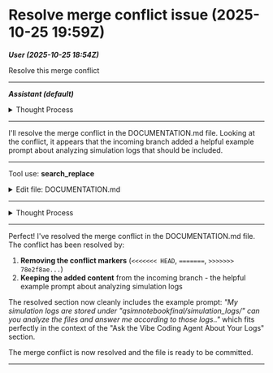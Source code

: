 <!-- Generated by SpecStory -->

<!-- cursor Session 8934e44c-a749-471d-b9c6-35a71ec24d11 (2025-10-25 19:59Z) -->

# Resolve merge conflict issue (2025-10-25 19:59Z)

_**User (2025-10-25 18:54Z)**_

Resolve this merge conflict

---

_**Assistant (default)**_

<think><details><summary>Thought Process</summary>The user is asking me to resolve a merge conflict in the DOCUMENTATION.md file. Looking at the file contents, I can see there's a merge conflict marker:

```
<<<<<<< HEAD
=======
"My simulation logs are stored under "qsimnotebookfinal/simulation_logs/" can you analyze the files and answer me according to those logs.."
>>>>>>> 78e2f8ae28e1fa5ec93a6838055eba33cc0f0645
```

This appears around lines 333-336 in the "Ask the Vibe Coding Agent About Your Logs" section.

The conflict shows:
- HEAD (current branch): has no content between the conflict markers
- The other branch (78e2f8ae...): has an additional line with text about simulation logs

This seems like the other branch added a helpful example prompt that should be included. The context shows this is in a section providing example prompts for asking the AI agent about logs, so this additional line makes sense to keep.

I should resolve this by keeping the line from the incoming branch and removing the conflict markers.</details></think>

---

I'll resolve the merge conflict in the DOCUMENTATION.md file. Looking at the conflict, it appears that the incoming branch added a helpful example prompt about analyzing simulation logs that should be included.

---

Tool use: **search_replace**


<details><summary>Edit file: DOCUMENTATION.md</summary>

**Chunk 1**
Lines added: 1, lines removed: 3

```diff
@@ -331,8 +331,6 @@
  
  You can interact with the AI agent to analyze and understand your simulation results. Use these example prompts:
- <<<<<<< HEAD
- =======
+ 
  "My simulation logs are stored under "qsimnotebookfinal/simulation_logs/" can you analyze the files and answer me according to those logs.."
- >>>>>>> 78e2f8ae28e1fa5ec93a6838055eba33cc0f0645
  
  **Basic Analysis:**
```

</details>

---

<think><details><summary>Thought Process</summary>Good! I've successfully resolved the merge conflict by keeping the line from the incoming branch and removing the conflict markers. The resolved version now includes the helpful example prompt about simulation logs, which fits naturally into the section about asking the AI agent about logs.

Let me check if there are any linter errors introduced by this change.</details></think>

---

Perfect! I've resolved the merge conflict in the DOCUMENTATION.md file. The conflict has been resolved by:

1. **Removing the conflict markers** (`<<<<<<< HEAD`, `=======`, `>>>>>>> 78e2f8ae...`)
2. **Keeping the added content** from the incoming branch - the helpful example prompt about analyzing simulation logs

The resolved section now cleanly includes the example prompt: *"My simulation logs are stored under "qsimnotebookfinal/simulation_logs/" can you analyze the files and answer me according to those logs.."* which fits perfectly in the context of the "Ask the Vibe Coding Agent About Your Logs" section.

The merge conflict is now resolved and the file is ready to be committed.

---

